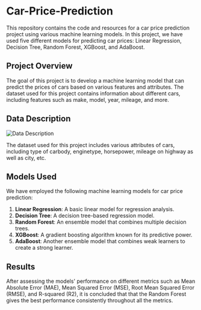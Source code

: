 # Car-Price-Prediction

This repository contains the code and resources for a car price prediction project using various machine learning models. In this project, we have used five different models for predicting car prices: Linear Regression, Decision Tree, Random Forest, XGBoost, and AdaBoost.

## Project Overview

The goal of this project is to develop a machine learning model that can predict the prices of cars based on various features and attributes. The dataset used for this project contains information about different cars, including features such as make, model, year, mileage, and more.

## Data Description

![Data Description](https://i.imgur.com/ohNoYbA.png)

The dataset used for this project includes various attributes of cars, including type of carbody, enginetype, horsepower, mileage on highway as well as city, etc.

## Models Used

We have employed the following machine learning models for car price prediction:

1. **Linear Regression**: A basic linear model for regression analysis.
2. **Decision Tree**: A decision tree-based regression model.
3. **Random Forest**: An ensemble model that combines multiple decision trees.
4. **XGBoost**: A gradient boosting algorithm known for its predictive power.
5. **AdaBoost**: Another ensemble model that combines weak learners to create a strong learner.

## Results
After assessing the models' performance on different metrics such as Mean Absolute Error (MAE), Mean Squared Error (MSE), Root Mean Squared Error (RMSE), and R-squared (R2), it is concluded that that the Random Forest gives the best performance consistently throughout all the metrics.

